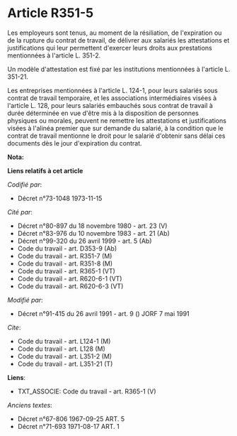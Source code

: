 # Article R351-5

Les employeurs sont tenus, au moment de la résiliation, de l'expiration ou de la rupture du contrat de travail, de délivrer
aux salariés les attestations et justifications qui leur permettent d'exercer leurs droits aux prestations mentionnées à
l'article L. 351-2.

Un modèle d'attestation est fixé par les institutions mentionnées à l'article L. 351-21.

Les entreprises mentionnées à l'article L. 124-1, pour leurs salariés sous contrat de travail temporaire, et les associations
intermédiaires visées à l'article L. 128, pour leurs salariés embauchés sous contrat de travail à durée déterminée en vue
d'être mis à la disposition de personnes physiques ou morales, peuvent ne remettre les attestations et justifications visées
à l'alinéa premier que sur demande du salarié, à la condition que le contrat de travail mentionne le droit pour le salarié
d'obtenir sans délai ces documents dès le jour d'expiration du contrat.

**Nota:**



**Liens relatifs à cet article**

_Codifié par_:

  - Décret n°73-1048 1973-11-15

_Cité par_:

  - Décret n°80-897 du 18 novembre 1980 - art. 23 (V)
  - Décret n°83-976 du 10 novembre 1983 - art. 21 (Ab)
  - Décret n°99-320 du 26 avril 1999 - art. 5 (Ab)
  - Code du travail - art. D353-9 (Ab)
  - Code du travail - art. R351-7 (M)
  - Code du travail - art. R351-8 (M)
  - Code du travail - art. R365-1 (VT)
  - Code du travail - art. R620-6-1 (VT)
  - Code du travail - art. R620-6-3 (VT)

_Modifié par_:

  - Décret n°91-415 du 26 avril 1991 - art. 9 () JORF 7 mai 1991

_Cite_:

  - Code du travail - art. L124-1 (M)
  - Code du travail - art. L128 (M)
  - Code du travail - art. L351-2 (M)
  - Code du travail - art. L351-21 (T)

**Liens**:

  - TXT_ASSOCIE: Code du travail - art. R365-1 (V)

_Anciens textes_:

  - Décret n°67-806 1967-09-25 ART. 5
  - Décret n°71-693 1971-08-17 ART. 1
